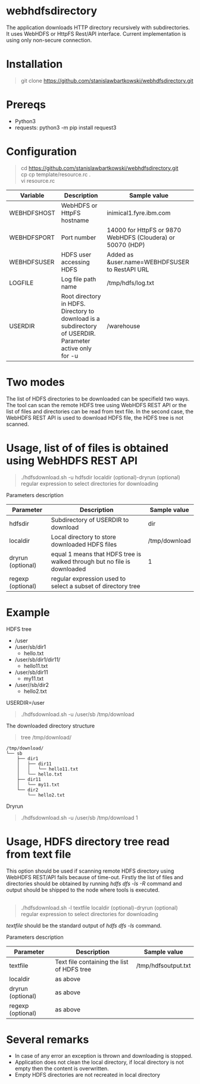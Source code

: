 # webhdfsdirectory

The application downloads HTTP directory recursively with subdirectories. It uses WebHDFS or HttpFS Rest/API interface. Current implementation is using only non-secure connection.

# Installation 

> git clone https://github.com/stanislawbartkowski/webhdfsdirectory.git

# Prereqs

* Python3
* requests: python3 -m pip install request3

# Configuration

> cd https://github.com/stanislawbartkowski/webhdfsdirectory.git<br>
> cp cp template/resource.rc .<br>
> vi resource.rc

| Variable | Description | Sample value
| ----- | ----- | ------ |
| WEBHDFSHOST | WebHDFS or HttpFS hostname | inimical1.fyre.ibm.com
| WEBHDFSPORT | Port number | 14000 for HttpFS or 9870 WebHDFS (Cloudera) or 50070 (HDP)
| WEBHDFSUSER | HDFS user accessing HDFS | Added as &user.name=WEBHDFSUSER to RestAPI URL
| LOGFILE | Log file path name | /tmp/hdfs/log.txt
| USERDIR | Root directory in HDFS. Directory to download is a subdirectory of USERDIR. Parameter active only for -u | /warehouse

# Two modes

The list of HDFS directories to be downloaded can be specifield two ways. The tool can scan the remote HDFS tree using WebHDFS REST API or the list of files and directories can be read from text file. In the second case, the WebHDFS REST API is used to download HDFS file, the HDFS tree is not scanned.

# Usage, list of of files is obtained using WebHDFS REST API

> ./hdfsdownload.sh -u hdfsdir localdir (optional)-dryrun (optional) regular expression to select directories for downloading

Parameters description<br>

| Parameter | Description | Sample value |
| -------- | ---------- | ----------- |
| hdfsdir | Subdirectory of USERDIR to download  | dir
| localdir | Local directory to store downloaded HDFS files | /tmp/download
| dryrun (optional) | equal 1 means that HDFS tree is walked through but no file is downloaded | 1
| regexp (optional) | regular expression used to select a subset of directory tree

# Example

HDFS tree<br>

* /user
* /user/sb/dir1
  * hello.txt
* /user/sb/dir1/dir11/
  * hello11.txt
* /user/sb/dir11
  * my11.txt
* /user//sb/dir2
  * hello2.txt

USERDIR=/user

> ./hdfsdownload.sh -u /user/sb /tmp/download


The downloaded directory structure
> tree /tmp/download/
```
/tmp/download/
└── sb
    ├── dir1
    │   ├── dir11
    │   │   └── hello11.txt
    │   └── hello.txt
    ├── dir11
    │   └── my11.txt
    └── dir2
        └── hello2.txt

```

Dryrun<br>
> ./hdfsdownload.sh -u /user/sb /tmp/download 1

# Usage, HDFS directory tree read from text file

This option should be used if scanning remote HDFS directory using WebHDFS REST/API fails because of time-out. Firstly the list of files and directories should be obtained by running *hdfs dfs -ls -R* command and output should be shipped to the node where tools is executed.<br>
<br>
> ./hdfsdownload.sh -l textfile localdir (optional)-dryrun (optional) regular expression to select directories for downloading

*textfile* should be the standard output of *hdfs dfs -ls* command.<br>

Parameters description<br>

| Parameter | Description | Sample value |
| -------- | ---------- | ----------- |
| textfile | Text file containing the list of HDFS tree | /tmp/hdfsoutput.txt
| localdir | as above
| dryrun (optional) | as above
| regexp (optional) | as above

# Several remarks

* In case of any error an exception is thrown and downloading is stopped.
* Application does not clean the local directory, if local directory is not empty then the content is overwritten.
* Empty HDFS directories are not recreated in local directory
